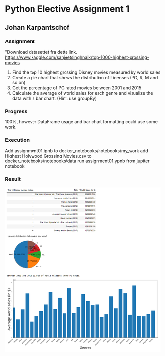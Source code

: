 # Python Elective Assignment 1
## Johan Karpantschof

### Assignment
"Download datasettet fra dette link.
https://www.kaggle.com/sanjeetsinghnaik/top-1000-highest-grossing-movies 

1. Find the top 10 highest grossing Disney movies measured by world sales
2. Create a pie chart that shows the distribution of Licenses (PG, R, M and so on)
3. Get the percentage of PG rated movies between 2001 and 2015
4. Calculate the average of world sales for each genre and visualize the data with a bar chart. (Hint: use groupBy)

### Progress
100%, however DataFrame usage and bar chart formatting could use some work.

### Execution
Add assignment01.ipnb to docker_notebooks/notebooks/my_work
add Highest Holywood Grossing Movies.csv to docker_notebooks/notebooks/data
run assignment01.ypnb from jupiter notebook

### Result
![Result](https://github.com/Capa2/pythonAssignment/blob/main/result.PNG?raw=true)
